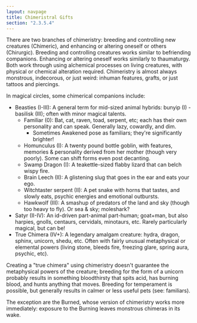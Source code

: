 ```yaml
---
layout: navpage
title: Chimeristral Gifts
section: "2.3.5.4"
---
```


There are two branches of chimeristry: breeding and controlling new creatures (Chimeric), and enhancing or altering oneself or others (Chirurgic).
Breeding and controlling creatures works similar to befriending companions.
Enhancing or altering oneself works similarly to thaumaturgy.
Both work through using alchemical processes on living creatures, with physical or chemical alteration required.
Chimeristry is almost always monstrous, indecorous, or just weird: inhuman features, grafts, or just tattoos and piercings.

In magical circles, some chimerical companions include:
* Beasties (I-III): A general term for mid-sized animal hybrids: bunyip (I) - basilisk (III); often with minor magical talents.
  * Familiar (0): Bat, cat, raven, toad, serpent, etc; each has their own personality and can speak.
    Generally lazy, cowardly, and dim.
    * Sometimes Awakened pose as familiars; they're significantly brighter!
  * Homunculus (I): A twenty pound bottle goblin, with features, memories & personality derived from her mother (though very poorly). Some can shift forms even post decanting.
  * Swamp Dragon (I): A teakettle-sized flabby lizard that can belch wispy fire.
  * Brain Leech (II): A glistening slug that goes in the ear and eats your ego.
  * Witchtaster serpent (II): A pet snake with horns that tastes, and slowly eats, psychic energies and emotional outbursts.
  * Hawkwolf (III): A smashup of predators of the land and sky (though too heavy to fly). Or sea & sky; moleshark?
* Satyr (II-IV): An id-driven part-animal part-human; goat+man, but also harpies, gnolls, centaurs, cervidals, minotaurs, etc. Rarely particularly magical, but can be!
* True Chimera (IV+): A legendary amalgam creature: hydra, dragon, sphinx, unicorn, shedu, etc. Often with fairly unusual metaphysical or elemental powers (living stone, bleeds fire, freezing glare, spring aura, psychic, etc).

Creating a "true chimera" using chimeristry doesn't guarantee the metaphysical powers of the creature; breeding for the form of a unicorn probably results in something bloodthirsty that spits acid, has burning blood, and hunts anything that moves.
Breeding for temperament is possible, but generally results in calmer or less useful pets (see: familiars).

The exception are the Burned, whose version of chimeristry works more immediately: exposure to the Burning leaves monstrous chimeras in its wake.